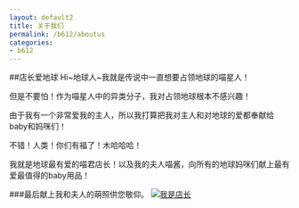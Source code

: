 ```yaml
---
layout: default2
title: 关于我们
permalink: /b612/aboutus
categories:
- b612
---
```



##店长爱地球
Hi~地球人~我就是传说中一直想要占领地球的喵星人！

但是不要怕！作为喵星人中的异类分子，我对占领地球根本不感兴趣！

由于我有一个非常爱我的主人，所以我打算把我对主人和对地球的爱都奉献给baby和妈咪们！

不错！人类！你们有福了！木哈哈哈！

我就是地球最有爱的喵君店长！以及我的夫人喵酱，向所有的地球妈咪们献上最有爱最值得的baby用品！

###最后献上我和夫人的萌照供您敬仰。
[![我是店长](http://img04.taobaocdn.com/imgextra/i4/84393083/T2tO2eXbXXXXXXXXXX_!!84393083.jpg)](http://shop60110263.taobao.com/)
